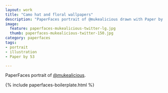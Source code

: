 ```yaml
---
layout: work
title: "Camo hat and floral wallpapers"
description: "PaperFaces portrait of @mukealicious drawn with Paper by 53 on an iPad."
image: 
  feature: paperfaces-mukealicious-twitter-lg.jpg
  thumb: paperfaces-mukealicious-twitter-150.jpg
category: paperfaces
tags: 
- portrait
- illustration
- Paper by 53

---
```


PaperFaces portrait of [@mukealicious](http://twitter.com/mukealicious).

{% include paperfaces-boilerplate.html %}